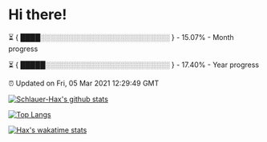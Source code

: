 # Hi there!

⏳ { ████░░░░░░░░░░░░░░░░░░░░░░░░░░ } - 15.07% - Month progress

⏳ { █████░░░░░░░░░░░░░░░░░░░░░░░░░ } - 17.40% - Year progress

⏰ Updated on Fri, 05 Mar 2021 12:29:49 GMT


[![Schlauer-Hax's github stats](https://github-readme-stats.vercel.app/api?username=Schlauer-Hax&show_icons=true&theme=dark&count_private=true)](https://github.com/Schlauer-Hax)


[![Top Langs](https://github-readme-stats.vercel.app/api/top-langs/?username=Schlauer-Hax&layout=compact&theme=dark)](https://github.com/Schlauer-Hax?tab=repositories)


[![Hax's wakatime stats](https://github-readme-stats.vercel.app/api/wakatime?username=Hax&theme=dark)](https://wakatime.com/@Hax)

